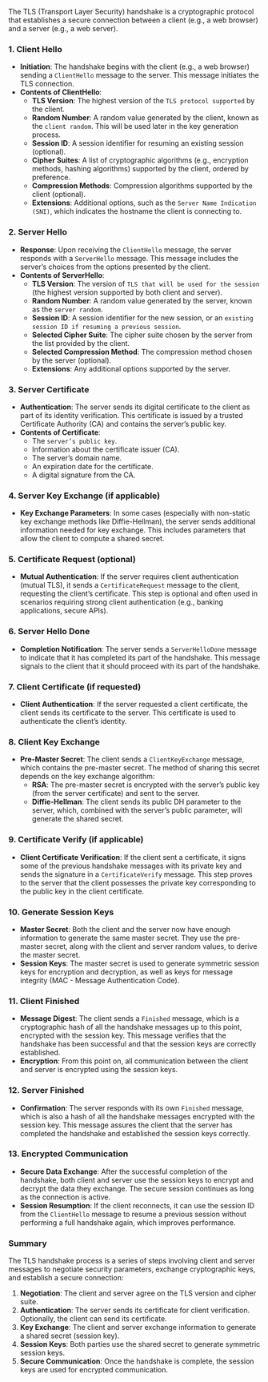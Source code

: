 The TLS (Transport Layer Security) handshake is a cryptographic protocol that establishes a secure connection between a client (e.g., a web browser) and a server (e.g., a web server). 


### **1. Client Hello**

- **Initiation**: The handshake begins with the client (e.g., a web browser) sending a `ClientHello` message to the server. This message initiates the TLS connection.
- **Contents of ClientHello**:
  - **TLS Version**: The highest version of the `TLS protocol supported` by the client.
  - **Random Number**: A random value generated by the client, known as the `client random`. This will be used later in the key generation process.
  - **Session ID**: A session identifier for resuming an existing session (optional).
  - **Cipher Suites**: A list of cryptographic algorithms (e.g., encryption methods, hashing algorithms) supported by the client, ordered by preference.
  - **Compression Methods**: Compression algorithms supported by the client (optional).
  - **Extensions**: Additional options, such as the `Server Name Indication (SNI)`, which indicates the hostname the client is connecting to.

### **2. Server Hello**

- **Response**: Upon receiving the `ClientHello` message, the server responds with a `ServerHello` message. This message includes the server’s choices from the options presented by the client.
- **Contents of ServerHello**:
  - **TLS Version**: The version of `TLS that will be used for the session` (the highest version supported by both client and server).
  - **Random Number**: A random value generated by the server, known as the `server random`.
  - **Session ID**: A session identifier for the new session, or an `existing session ID if resuming a previous session`.
  - **Selected Cipher Suite**: The cipher suite chosen by the server from the list provided by the client.
  - **Selected Compression Method**: The compression method chosen by the server (optional).
  - **Extensions**: Any additional options supported by the server.

### **3. Server Certificate**

- **Authentication**: The server sends its digital certificate to the client as part of its identity verification. This certificate is issued by a trusted Certificate Authority (CA) and contains the server’s public key.
- **Contents of Certificate**:
  - The `server’s public key`.
  - Information about the certificate issuer (CA).
  - The server’s domain name.
  - An expiration date for the certificate.
  - A digital signature from the CA.

### **4. Server Key Exchange (if applicable)**

- **Key Exchange Parameters**: In some cases (especially with non-static key exchange methods like Diffie-Hellman), the server sends additional information needed for key exchange. This includes parameters that allow the client to compute a shared secret.

### **5. Certificate Request (optional)**

- **Mutual Authentication**: If the server requires client authentication (mutual TLS), it sends a `CertificateRequest` message to the client, requesting the client’s certificate. This step is optional and often used in scenarios requiring strong client authentication (e.g., banking applications, secure APIs).

### **6. Server Hello Done**

- **Completion Notification**: The server sends a `ServerHelloDone` message to indicate that it has completed its part of the handshake. This message signals to the client that it should proceed with its part of the handshake.

### **7. Client Certificate (if requested)**

- **Client Authentication**: If the server requested a client certificate, the client sends its certificate to the server. This certificate is used to authenticate the client’s identity.

### **8. Client Key Exchange**

- **Pre-Master Secret**: The client sends a `ClientKeyExchange` message, which contains the pre-master secret. The method of sharing this secret depends on the key exchange algorithm:
  - **RSA**: The pre-master secret is encrypted with the server’s public key (from the server certificate) and sent to the server.
  - **Diffie-Hellman**: The client sends its public DH parameter to the server, which, combined with the server’s public parameter, will generate the shared secret.

### **9. Certificate Verify (if applicable)**

- **Client Certificate Verification**: If the client sent a certificate, it signs some of the previous handshake messages with its private key and sends the signature in a `CertificateVerify` message. This step proves to the server that the client possesses the private key corresponding to the public key in the client certificate.

### **10. Generate Session Keys**

- **Master Secret**: Both the client and the server now have enough information to generate the same master secret. They use the pre-master secret, along with the client and server random values, to derive the master secret.
- **Session Keys**: The master secret is used to generate symmetric session keys for encryption and decryption, as well as keys for message integrity (MAC - Message Authentication Code).

### **11. Client Finished**

- **Message Digest**: The client sends a `Finished` message, which is a cryptographic hash of all the handshake messages up to this point, encrypted with the session key. This message verifies that the handshake has been successful and that the session keys are correctly established.
- **Encryption**: From this point on, all communication between the client and server is encrypted using the session keys.

### **12. Server Finished**

- **Confirmation**: The server responds with its own `Finished` message, which is also a hash of all the handshake messages encrypted with the session key. This message assures the client that the server has completed the handshake and established the session keys correctly.

### **13. Encrypted Communication**

- **Secure Data Exchange**: After the successful completion of the handshake, both client and server use the session keys to encrypt and decrypt the data they exchange. The secure session continues as long as the connection is active.
- **Session Resumption**: If the client reconnects, it can use the session ID from the `ClientHello` message to resume a previous session without performing a full handshake again, which improves performance.

### **Summary**

The TLS handshake process is a series of steps involving client and server messages to negotiate security parameters, exchange cryptographic keys, and establish a secure connection:

1. **Negotiation**: The client and server agree on the TLS version and cipher suite.
2. **Authentication**: The server sends its certificate for client verification. Optionally, the client can send its certificate.
3. **Key Exchange**: The client and server exchange information to generate a shared secret (session key).
4. **Session Keys**: Both parties use the shared secret to generate symmetric session keys.
5. **Secure Communication**: Once the handshake is complete, the session keys are used for encrypted communication.

